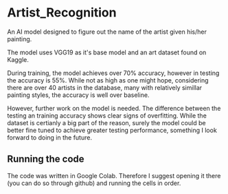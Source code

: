 # Artist_Recognition
An AI model designed to figure out the name of the artist given his/her painting.

The model uses VGG19 as it's base model and an art dataset found on Kaggle. 

During training, the model achieves over 70% accuracy, however in testing the accuracy is 55%. While not as high as one might hope, considering there are over 40 artists in the database, many with relatively simillar painting styles, the accuracy is well over baseline.  

However, further work on the model is needed. The difference between the testing an training accuracy shows clear signs of overfitting. While the dataset is certianly a big part of the reason, surely the model could be better fine tuned to achieve greater testing performance, something I look forward to doing in the future.  

## Running the code
The code was written in Google Colab. Therefore I suggest opening it there (you can do so through github) and running the cells in order.
